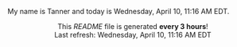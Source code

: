 My name is Tanner and today is Wednesday, April 10, 11:16 AM EDT.

<p align="center">This <i>README</i> file is generated <b>every 3 hours</b>!</br>Last refresh: Wednesday, April 10, 11:16 AM EDT<br /></p>
